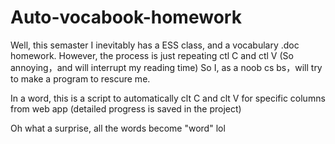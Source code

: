 # Auto-vocabook-homework

Well, this semaster I inevitably has a ESS class, and a vocabulary .doc homework. However, the process is just repeating ctl C and ctl V (So annoying，and will interrupt my reading time) So I, as a noob cs bs，will try to make a program to rescure me.

In a word, this is a script to automatically clt C and clt V for specific columns from web app
(detailed progress is saved in the project)

Oh what a surprise, all the words become "word" lol

